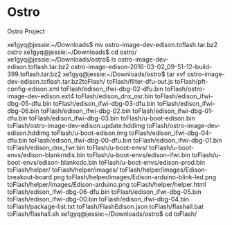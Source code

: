 # Ostro
Ostro Project

xe1gyq@jessie:~/Downloads$ mv ostro-image-dev-edison.toflash.tar.bz2 ostro
xe1gyq@jessie:~/Downloads$ cd ostro/
xe1gyq@jessie:~/Downloads/ostro$ ls
ostro-image-dev-edison.toflash.tar.bz2
ostro-image-edison-2016-03-02_09-51-12-build-399.toflash.tar.bz2
xe1gyq@jessie:~/Downloads/ostro$ tar xvf ostro-image-dev-edison.toflash.tar.bz2toFlash/
toFlash/filter-dfu-out.js
toFlash/pft-config-edison.xml
toFlash/edison_ifwi-dbg-02-dfu.bin
toFlash/ostro-image-dev-edison.ext4
toFlash/edison_dnx_osr.bin
toFlash/edison_ifwi-dbg-05-dfu.bin
toFlash/edison_ifwi-dbg-03-dfu.bin
toFlash/edison_ifwi-dbg-06.bin
toFlash/edison_ifwi-dbg-02.bin
toFlash/edison_ifwi-dbg-01-dfu.bin
toFlash/edison_ifwi-dbg-03.bin
toFlash/u-boot-edison.bin
toFlash/ostro-image-dev-edison.update.hddimg
toFlash/ostro-image-dev-edison.hddimg
toFlash/u-boot-edison.img
toFlash/edison_ifwi-dbg-04-dfu.bin
toFlash/edison_ifwi-dbg-00-dfu.bin
toFlash/edison_ifwi-dbg-01.bin
toFlash/edison_dnx_fwr.bin
toFlash/u-boot-envs/
toFlash/u-boot-envs/edison-blankrndis.bin
toFlash/u-boot-envs/edison-ifwi.bin
toFlash/u-boot-envs/edison-blankcdc.bin
toFlash/u-boot-envs/edison-prod.bin
toFlash/helper/
toFlash/helper/images/
toFlash/helper/images/Edison-breakout-board.png
toFlash/helper/images/Edison-arduino-blink-led.png
toFlash/helper/images/Edison-arduino.png
toFlash/helper/helper.html
toFlash/edison_ifwi-dbg-06-dfu.bin
toFlash/edison_ifwi-dbg-05.bin
toFlash/edison_ifwi-dbg-00.bin
toFlash/edison_ifwi-dbg-04.bin
toFlash/package-list.txt
toFlash/FlashEdison.json
toFlash/flashall.bat
toFlash/flashall.sh
xe1gyq@jessie:~/Downloads/ostro$ cd toFlash/
